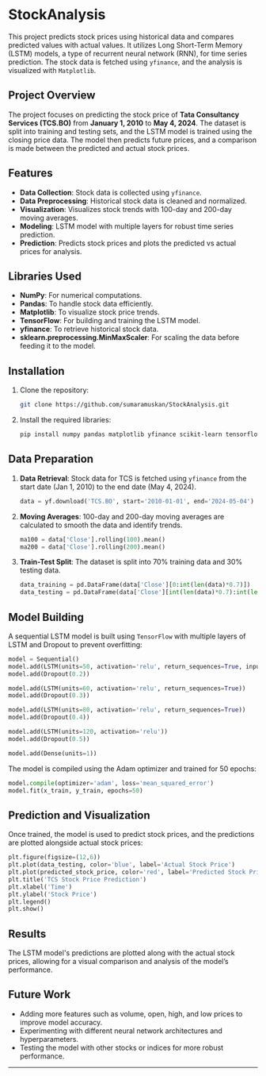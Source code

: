 # StockAnalysis


This project predicts stock prices using historical data and compares predicted values with actual values. It utilizes Long Short-Term Memory (LSTM) models, a type of recurrent neural network (RNN), for time series prediction. The stock data is fetched using `yfinance`, and the analysis is visualized with `Matplotlib`.

## Project Overview

The project focuses on predicting the stock price of **Tata Consultancy Services (TCS.BO)** from **January 1, 2010** to **May 4, 2024**. The dataset is split into training and testing sets, and the LSTM model is trained using the closing price data. The model then predicts future prices, and a comparison is made between the predicted and actual stock prices.

## Features

- **Data Collection**: Stock data is collected using `yfinance`.
- **Data Preprocessing**: Historical stock data is cleaned and normalized.
- **Visualization**: Visualizes stock trends with 100-day and 200-day moving averages.
- **Modeling**: LSTM model with multiple layers for robust time series prediction.
- **Prediction**: Predicts stock prices and plots the predicted vs actual prices for analysis.

## Libraries Used

- **NumPy**: For numerical computations.
- **Pandas**: To handle stock data efficiently.
- **Matplotlib**: To visualize stock price trends.
- **TensorFlow**: For building and training the LSTM model.
- **yfinance**: To retrieve historical stock data.
- **sklearn.preprocessing.MinMaxScaler**: For scaling the data before feeding it to the model.

## Installation

1. Clone the repository:
   ```bash
   git clone https://github.com/sumaramuskan/StockAnalysis.git
   ```
2. Install the required libraries:
   ```bash
   pip install numpy pandas matplotlib yfinance scikit-learn tensorflow
   ```

## Data Preparation

1. **Data Retrieval**: Stock data for TCS is fetched using `yfinance` from the start date (Jan 1, 2010) to the end date (May 4, 2024).
   ```python
   data = yf.download('TCS.BO', start='2010-01-01', end='2024-05-04')
   ```
2. **Moving Averages**: 100-day and 200-day moving averages are calculated to smooth the data and identify trends.
   ```python
   ma100 = data['Close'].rolling(100).mean()
   ma200 = data['Close'].rolling(200).mean()
   ```
3. **Train-Test Split**: The dataset is split into 70% training data and 30% testing data.
   ```python
   data_training = pd.DataFrame(data['Close'][0:int(len(data)*0.7)])
   data_testing = pd.DataFrame(data['Close'][int(len(data)*0.7):int(len(data))])
   ```

## Model Building

A sequential LSTM model is built using `TensorFlow` with multiple layers of LSTM and Dropout to prevent overfitting:
```python
model = Sequential()
model.add(LSTM(units=50, activation='relu', return_sequences=True, input_shape=(x_train.shape[1], 1)))
model.add(Dropout(0.2))

model.add(LSTM(units=60, activation='relu', return_sequences=True))
model.add(Dropout(0.3))

model.add(LSTM(units=80, activation='relu', return_sequences=True))
model.add(Dropout(0.4))

model.add(LSTM(units=120, activation='relu'))
model.add(Dropout(0.5))

model.add(Dense(units=1))
```

The model is compiled using the Adam optimizer and trained for 50 epochs:
```python
model.compile(optimizer='adam', loss='mean_squared_error')
model.fit(x_train, y_train, epochs=50)
```

## Prediction and Visualization

Once trained, the model is used to predict stock prices, and the predictions are plotted alongside actual stock prices:
```python
plt.figure(figsize=(12,6))
plt.plot(data_testing, color='blue', label='Actual Stock Price')
plt.plot(predicted_stock_price, color='red', label='Predicted Stock Price')
plt.title('TCS Stock Price Prediction')
plt.xlabel('Time')
plt.ylabel('Stock Price')
plt.legend()
plt.show()
```

## Results

The LSTM model's predictions are plotted along with the actual stock prices, allowing for a visual comparison and analysis of the model’s performance.

## Future Work

- Adding more features such as volume, open, high, and low prices to improve model accuracy.
- Experimenting with different neural network architectures and hyperparameters.
- Testing the model with other stocks or indices for more robust performance.

---
